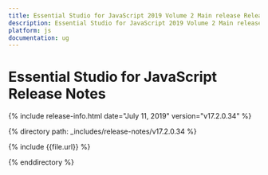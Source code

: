 ```yaml
---
title: Essential Studio for JavaScript 2019 Volume 2 Main release Release Notes  
description: Essential Studio for JavaScript 2019 Volume 2 Main release Release Notes  
platform: js
documentation: ug
---
```


# Essential Studio for JavaScript  Release Notes  

{% include release-info.html date="July 11, 2019"  version="v17.2.0.34" %} 


{% directory path: _includes/release-notes/v17.2.0.34 %}

{% include {{file.url}} %}

{% enddirectory %}